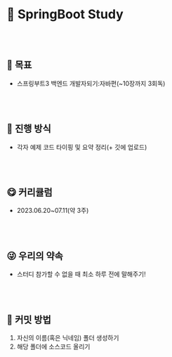 # 🎉 SpringBoot Study
<br>

</br>

## 🎯 목표
- 스프링부트3 백엔드 개발자되기:자바편(~10장까지 3회독)
<br>

</br>

## 🚴 진행 방식
- 각자 예제 코드 타이핑 및 요약 정리(+ 깃에 업로드)
<br>

</br>

## 😋 커리큘럼
- 2023.06.20~07.11(약 3주)
<br>

</br>

## 😜 우리의 약속
- 스터디 참가할 수 없을 때 최소 하루 전에 말해주기!
<br>

</br>

## 🎉 커밋 방법
1. 자신의 이름(혹은 닉네임) 폴더 생성하기
2. 해당 폴더에 소스코드 올리기
